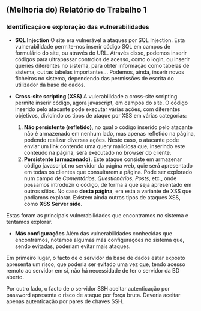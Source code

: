 
## (Melhoria do) Relatório do Trabalho 1

### Identificação e exploração das vulnerabilidades

* **SQL Injection**
O site era vulnerável a ataques por SQL Injection.
Esta vulnerabilidade permite-nos inserir código SQL em campos de formulário do site, ou através do URL.
Através disso, podemos inserir códigos para ultrapassar controlos de acesso, como o login, ou inserir queries diferentes no sistema, para obter informação como tabelas de sistema, outras tabelas importantes...
Podemos, ainda, inserir novos ficheiros no sistema, dependendo das permissões de escrita do utilizador da base de dados.

* **Cross-site scripting (XSS)**
A vulerabilidade a cross-site scripting permite inserir código, agora javascript, em campos do site.
O código inserido pelo atacante pode executar várias ações, com diferentes objetivos, dividindo os tipos de ataque por XSS em várias categorias:
  1. **Não persistente (refletido)**, no qual o código inserido pelo atacante não é armazenado em nenhum lado, mas apenas refletido na página, podendo realizar diversas ações. Neste caso, o atacante pode enviar um link contendo uma query maliciosa que, inserindo este conteúdo na página, será executado no browser do cliente.
  2. **Persistente (armazenado)**. Este ataque consiste em armazenar código javascript no servidor da página web, quie será apresentado em todas os clientes que consultarem a página. Pode ser explorado num campo de *Comentários*, *Questionários*, *Posts*, etc., onde possamos introduzir o código, de forma a que seja apresentado em outros sítios. No caso **desta página**, era esta a variante de XSS que podíamos explorar.
  Existem ainda outros tipos de ataques XSS, como **XSS Server side**.

Estas foram as principais vulnerabilidades que encontramos no sistema e tentamos explorar.

* **Más configurações**
Além das vulnerabilidades conhecidas que encontramos, notamos algumas más configurações no sistema que, sendo evitadas, poderiam evitar mais ataques.

Em primeiro lugar, o facto de o servidor da base de dados estar exposto apresenta um risco, que poderia ser evitado uma vez que, tendo acesso remoto ao servidor em si, não há necessidade de ter o servidor da BD aberto.

Por outro lado, o facto de o servidor SSH aceitar autenticação por password apresenta o risco de ataque por força bruta. Deveria aceitar apenas autenticação por pares de chaves SSH.


